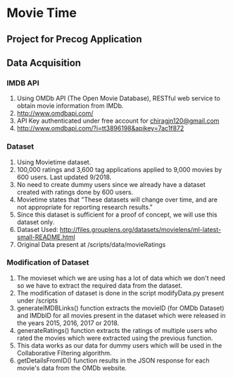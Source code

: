 # Movie Time
## Project for Precog Application

## Data Acquisition

### IMDB API
1. Using OMDb API (The Open Movie Database), RESTful web service to
obtain movie information from IMDb.
2. http://www.omdbapi.com/
3. API Key authenticated under free account for chiragjn120@gmail.com
4. http://www.omdbapi.com/?i=tt3896198&apikey=7ac1f872

### Dataset
1. Using Movietime dataset.
2. 100,000 ratings and 3,600 tag applications applied to 9,000 movies by 600 users. Last updated 9/2018.
3. No need to create dummy users since we already have a dataset created with ratings done by 600 users.
4. Movietime states that "These datasets will change over time, and are not appropriate for reporting research results."
5. Since this dataset is sufficient for a proof of concept, we will use this dataset only.
6. Dataset Used: http://files.grouplens.org/datasets/movielens/ml-latest-small-README.html
7. Original Data present at /scripts/data/movieRatings

### Modification of Dataset
1. The movieset which we are using has a lot of data which we don't need so we have to extract the required data from the dataset.
2. The modification of dataset is done in the script modifyData.py present under /scripts
3. generateIMDBLinks() function extracts the movieID (for OMDb Dataset) and IMDbID for all movies present in the dataset which were released in the years 2015, 2016, 2017 or 2018.
4. generateRatings() function extracts the ratings of multiple users who rated the movies which were extracted using the previous function.
5. This data works as our data for dummy users which will be used in the Collaborative Filtering algorithm.
6. getDetailsFromID() function results in the JSON response for each movie's data from the OMDb website.